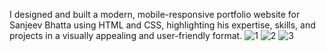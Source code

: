 I designed and built a modern, mobile-responsive portfolio website for Sanjeev Bhatta using HTML 
and CSS, highlighting his expertise, skills, and projects in a visually appealing and user-friendly format.
![1](https://github.com/user-attachments/assets/9094628a-e0cf-483e-8c64-b1f020646e99)
![2](https://github.com/user-attachments/assets/03824fa1-89de-4b73-8f33-e96fa43ef809)
![3](https://github.com/user-attachments/assets/c91bb195-c5e0-4dbc-a84d-218f38e51aeb)
